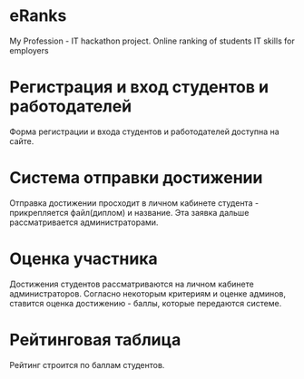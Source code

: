 # eRanks
My Profession - IT hackathon project. Online ranking of students IT skills for employers 

# Регистрация и вход студентов и работодателей
Форма регистрации и входа студентов и работодателей доступна на сайте.

# Система отправки достижении
Отправка достижении просходит в личном кабинете студента - прикрепляется файл(диплом) и название.
Эта заявка дальше рассматривается администраторами.

# Оценка участника
Достижения студентов рассматриваются на личном кабинете администраторов.
Согласно некоторым критериям и оценке админов, ставится оценка достижению - баллы,
которые передаются системе.

# Рейтинговая таблица
Рейтинг строится по баллам студентов.